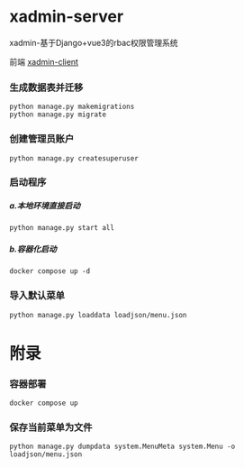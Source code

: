 # xadmin-server
xadmin-基于Django+vue3的rbac权限管理系统

前端 [xadmin-client](https://github.com/nineaiyu/xadmin-client) 

### 生成数据表并迁移
```shell
python manage.py makemigrations
python manage.py migrate
```

### 创建管理员账户

```shell
python manage.py createsuperuser
```

### 启动程序
##### a.本地环境直接启动 

```shell
python manage.py start all
```

##### b.容器化启动

```shell
docker compose up -d
```

### 导入默认菜单

```shell
python manage.py loaddata loadjson/menu.json
```

# 附录

### 容器部署

```shell
docker compose up
```

### 保存当前菜单为文件

```shell
python manage.py dumpdata system.MenuMeta system.Menu -o loadjson/menu.json
```
